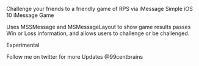 Challenge your friends to a friendly game of RPS via iMessage
Simple iOS 10 iMessage Game


Uses MSSMessage and MSMessageLayout to show game results
passes Win or Loss information, and allows users to challenge or be challenged.

Experimental

Follow me on twitter for more Updates
@99centbrains

